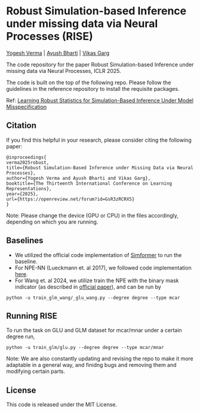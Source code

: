# Robust Simulation-based Inference under missing data via Neural Processes (RISE)

 [Yogesh Verma](https://yoverma.github.io/yoerma.github.io/) | [Ayush Bharti](https://bharti-ayush.github.io/) |  [Vikas Garg](https://www.mit.edu/~vgarg/)
 
The code repository for the paper Robust Simulation-based Inference under missing data via Neural Processes, ICLR 2025.

The code is built on the top of the following repo. Please follow the guidelines in the reference repository to install the requisite packages.

Ref: [Learning Robust Statistics for Simulation-Based Inference Under Model Misspecification](https://github.com/huangdaolang/robust-sbi)

## Citation
If you find this helpful in your research, please consider citing the following paper:
 ```
@inproceedings{
verma2025robust,
title={Robust Simulation-Based Inference under Missing Data via Neural Processes},
author={Yogesh Verma and Ayush Bharti and Vikas Garg},
booktitle={The Thirteenth International Conference on Learning Representations},
year={2025},
url={https://openreview.net/forum?id=GsR3zRCRX5}
}
```

Note: Please change the device (GPU or CPU) in the files accordingly, depending on which you are running.

## Baselines

- We utilized the official code implementation of [Simformer](https://github.com/mackelab/simformer) to run the baseline.
- For NPE-NN (Lueckmann et. al 2017), we followed code implementation  [here](https://github.com/mackelab/delfi).
- For Wang et. al 2024, we utilize train the NPE with the binary mask indicator (as described in [official paper](https://journals.plos.org/ploscompbiol/article?id=10.1371/journal.pcbi.1012184)), and can be run by 

```
python -u train_glm_wang/_glu_wang.py --degree degree --type mcar
```


## Running RISE

To run the task on GLU and GLM dataset for mcar/mnar under a certain degree run,

```
python -u train_glm/glu.py --degree degree --type mcar/mnar
```

Note: We are also constantly updating and revising the repo to make it more adaptable in a general way, and finidng bugs and removing them and modifying certain parts.

## License
This code is released under the MIT License.
